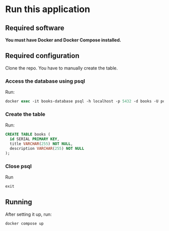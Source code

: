 # Run this application

## Required software

**You must have Docker and Docker Compose installed.**

## Required configuration

Clone the repo.
You have to manually create the table.

### Access the database using psql
Run:
```ps
docker exec -it books-database psql -h localhost -p 5432 -d books -U postgres
```

### Create the table
Run:
```sql
CREATE TABLE books (
  id SERIAL PRIMARY KEY,
  title VARCHAR(255) NOT NULL,
  description VARCHAR(255) NOT NULL
);
```

### Close psql
Run
```sql
exit
```

## Running

After setting it up, run:
```ps
docker compose up
```


